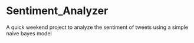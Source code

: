 # Sentiment_Analyzer
A quick weekend project to analyze the sentiment of tweets using a simple naive bayes model
